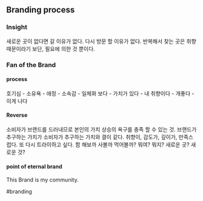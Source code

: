 ## Branding process

### Insight

새로운 곳이 없다면 갈 이유가 없다.
다시 방문 할 이유가 없다.
반복해서 찾는 곳은 취향때문이라기 보단, 필요에 의한 것 뿐이다.
### Fan of the Brand

#### process
호기심 - 소유욕 - 애정 - 소속감 - 일체화
보다 - 가치가 있다 - 내 취향이다 - 개좋다 - 이게 나다

#### Reverse
소비자가 브랜드를 드러내므로 본인의 가치 상승의 욕구를 충족 할 수 있는 것.
브랜드가 추구하는 가치가 소비자가 추구하는 가치와 결이 같다. 취향이, 감도가, 깊이가,
만족스럽다. 또 다시 트라이하고 싶다. 
함 해보까 사볼까 먹어볼까?
뭐여? 뭐지? 새로운 곳? 새로운 것? 

#### point of eternal brand

This Brand is my community.

#branding 